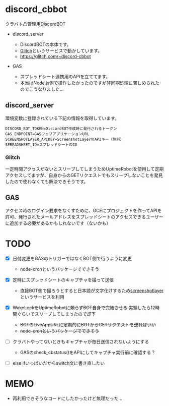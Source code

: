 # discord_cbbot

クラバト凸管理用DiscordBOT

- discord_server
  - DiscordBOTの本体です。
  - [Glitch](https://www.google.co.jp/)というサービスで動かしています。
  - https://glitch.com/~discord-cbbot

- GAS
  - スプレッドシート連携用のAPIを立ててます。
  - 本当はNode.js側で操作したかったのですが非同期処理に苦しめられたのでこうなりました…

## discord_server

環境変数に登録されている下記の情報を取得しています。

```
DISCORD_BOT_TOKEN=DiscordBOT作成時に発行されるトークン
GAS_ENDPOINT=GASウェブアプリケーションURL
SCREENSHOTLAYER_APIKEY=ScreenshotLayerのAPIキー（無料）
SPREADSHEET_ID=スプレッドシートのID
```

### Glitch

一定時間アクセスがないとスリープしてしまうためUptimeRobotを使用して定期アクセスしてますが、自身からのGETリクエストでもスリープしないことを発見したので使わなくても解決できそうです。

## GAS

アクセス時のログイン要求をなくすために、GCEにプロジェクトを作ってAPIを許可、発行されたメールアドレスをスプレッドシートのアクセスできるユーザーに追加する必要があるかもしれないです（ないかも）


# TODO

- [x] 日付変更をGASのトリガーではなくBOT側で行うように変更
  - node-cronというパッケージでできそう
- [x] 定時にスプレッドシートのキャプチャを撮って送信
  - 直接BOT側で撮ろうとすると日本語が文字化けするため[screenshotlayer](https://screenshotlayer.com)というサービスを利用
- [x] ~~WakeLockをUptimeRobotに頼らずBOT自身で完結させる~~ 実験したら12時間ぐらいでスリープしてしまったので却下
  - ~~BOTのLiveAppURLに定期的にBOTからGETリクエストを送ればいい~~
  - ~~node-cronというパッケージでできそう~~
- [ ] クラバトやってないときもキャプチャが毎日送信されないようにする
  - GASのcheck_cbstatus()をAPIにしてキャプチャ実行前に確認する？
- [ ] else ifいっぱいだからswitch文に書き直したい


# MEMO

- 再利用できそうなコードにしたかったけど無理だった…

